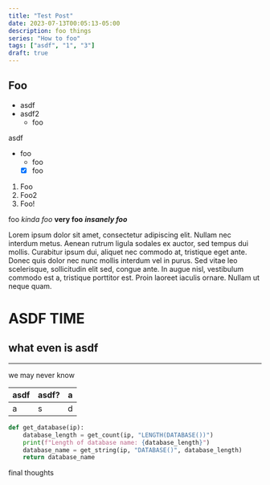 ```yaml
---
title: "Test Post"
date: 2023-07-13T00:05:13-05:00
description: foo things
series: "How to foo"
tags: ["asdf", "1", "3"]
draft: true
---
```


## Foo

- asdf
- asdf2
  - foo

asdf

* foo
  * foo
  * [x] foo

1. Foo
1. Foo2
3. Foo!

foo *kinda foo* **very foo** ***insanely foo***

Lorem ipsum dolor sit amet, consectetur adipiscing elit. Nullam nec interdum metus. Aenean rutrum ligula sodales ex auctor, sed tempus dui mollis. Curabitur ipsum dui, aliquet nec commodo at, tristique eget ante. Donec quis dolor nec nunc mollis interdum vel in purus. Sed vitae leo scelerisque, sollicitudin elit sed, congue ante. In augue nisl, vestibulum commodo est a, tristique porttitor est. Proin laoreet iaculis ornare. Nullam ut neque quam.

# ASDF TIME

## what even is asdf

---

we may never know

| asdf | asdf? | a |
| - | - | - |
| a | s | d |

```python
def get_database(ip):
    database_length = get_count(ip, "LENGTH(DATABASE())")
    print(f"Length of database name: {database_length}")
    database_name = get_string(ip, "DATABASE()", database_length)
    return database_name
```

final thoughts